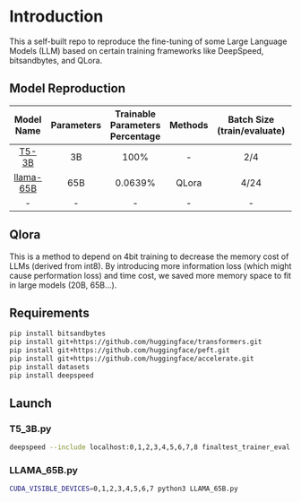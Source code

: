 # Introduction
This a self-built repo to reproduce the fine-tuning of some Large Language Models (LLM) based on certain training frameworks like DeepSpeed, bitsandbytes, and QLora.

## Model Reproduction
|                                  Model Name                                   | Parameters | Trainable Parameters Percentage | Methods | Batch Size (train/evaluate) | Training Time | Inference Time |
|:-----------------------------------------------------------------------------:|:----------:|:-------------------------------:|:-------:|:---------------------------:|:-------------:|:--------------:|
|[T5-3B](https://huggingface.co/t5-3b)|     3B     |              100%               |    -    |             2/4             |   1 (base)    |    1 (base)    |
|[llama-65B](https://huggingface.co/huggyllama/llama-65b) |    65B     |             0.0639%             |  QLora  |            4/24             |       -       |      6.1       |
|                                       -                                       |     -      |                -                |    -    |              -              |       -       |       -        |

## Qlora
This is a method to depend on 4bit training to decrease the memory cost of LLMs (derived from int8). By introducing more information loss (which might cause performation loss) and time cost, we saved more memory
space to fit in large models (20B, 65B...).
## Requirements
```bash
pip install bitsandbytes
pip install git+https://github.com/huggingface/transformers.git 
pip install git+https://github.com/huggingface/peft.git
pip install git+https://github.com/huggingface/accelerate.git
pip install datasets
pip install deepspeed
```
## Launch
### T5_3B.py
```bash
deepspeed --include localhost:0,1,2,3,4,5,6,7,8 finaltest_trainer_eval.py
```

### LLAMA_65B.py
```bash
CUDA_VISIBLE_DEVICES=0,1,2,3,4,5,6,7 python3 LLAMA_65B.py
```
